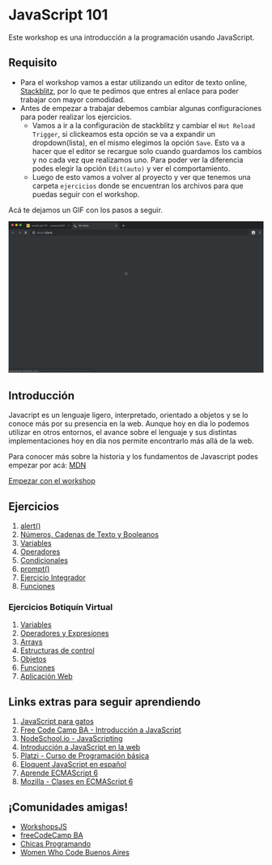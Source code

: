 # JavaScript 101

Este workshop es una introducción a la programación usando JavaScript.

## Requisito

* Para el workshop vamos a estar utilizando un editor de texto online, [Stackblitz](https://stackblitz.com/fork/javascript101), por lo que te pedimos que entres al enlace para poder trabajar con mayor comodidad.
* Antes de empezar a trabajar debemos cambiar algunas configuraciones para poder realizar los ejercicios.
  * Vamos a ir a la configuraciòn de stackblitz y cambiar el `Hot Reload Trigger`, si clickeamos esta opción se va a expandir un dropdown(lista), en el mismo elegimos la opción `Save`. Esto va a hacer que el editor se recargue solo cuando guardamos los cambios y no cada vez que realizamos uno. Para poder ver la diferencia podes elegir la opción `Edit(auto)` y ver el comportamiento.
  * Luego de esto vamos a volver al proyecto y ver que tenemos una carpeta `ejercicios` donde se encuentran los archivos para que puedas seguir con el workshop.
  
Acá te dejamos un GIF con los pasos a seguir.

![](assets/JS101.gif)

## Introducción

Javacript es un lenguaje ligero, interpretado, orientado a objetos y se lo conoce más por su presencia en la web. Aunque hoy en dia lo podemos utilizar en otros entornos, el avance sobre el lenguaje y sus distintas implementaciones hoy en día nos permite encontrarlo más allá de la web.

Para conocer más sobre la historia y los fundamentos de Javascript podes empezar por acá: [MDN](https://developer.mozilla.org/es/docs/Web/JavaScript)

[Empezar con el workshop](ejercicios/conceptuales/01.md)

## Ejercicios

1. [alert\(\)](ejercicios/conceptuales/01.md)
2. [Números, Cadenas de Texto y Booleanos](ejercicios/conceptuales/02.md)
3. [Variables](ejercicios/conceptuales/03.md)
4. [Operadores](ejercicios/conceptuales/04.md)
5. [Condicionales](ejercicios/conceptuales/05.md)
6. [prompt\(\)](ejercicios/conceptuales/06.md)
7. [Ejercicio Integrador](ejercicios/conceptuales/07.md)
8. [Funciones](ejercicios/conceptuales/08.md)

### Ejercicios Botiquín Virtual

1. [Variables](ejercicios/botiquin/1_variables.md)
2. [Operadores y Expresiones](ejercicios/botiquin/2_operadores_expresiones.md)
3. [Arrays](ejercicios/botiquin/3_arrays.md)
4. [Estructuras de control](ejercicios/botiquin/4_estructuras_control.md)
5. [Objetos](ejercicios/botiquin/5_objetos.md)
6. [Funciones](ejercicios/botiquin/6_funciones.md)
7. [Aplicación Web](ejercicios/botiquin/7_aplicacion_web.md)

## Links extras para seguir aprendiendo

1. [JavaScript para gatos](https://jsparagatos.com/)
2. [Free Code Camp BA - Introducción a JavaScript](https://github.com/nhsz/intro-js)
3. [NodeSchool.io - JavaScripting](https://github.com/workshopper/javascripting)
4. [Introducción a JavaScript en la web](http://librosweb.es/libro/javascript/)
5. [Platzi - Curso de Programación básica](https://platzi.com/cursos/programacion-basica/)
6. [Eloquent JavaScript en español](http://hectorip.github.io/Eloquent-JavaScript-ES-online/)
7. [Aprende ECMAScript 6](https://carlosazaustre.es/ecmascript-6-el-nuevo-estandar-de-javascript/)
8. [Mozilla - Clases en ECMAScript 6](https://developer.mozilla.org/es/docs/Web/JavaScript/Referencia/Classes)

## ¡Comunidades amigas!

* [WorkshopsJS](https://github.com/workshopsjs)
* [freeCodeCamp BA](https://freecodecampba.org/)
* [Chicas Programando](http://chicasprogramando.com/)
* [Women Who Code Buenos Aires](https://www.womenwhocode.com/buenosaires)

